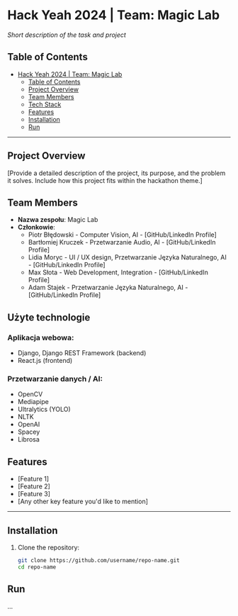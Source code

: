 # Hack Yeah 2024 | Team: Magic Lab

_Short description of the task and project_

## Table of Contents

- [Hack Yeah 2024 | Team: Magic Lab](#hack-yeah-2024--team-magic-lab)
  - [Table of Contents](#table-of-contents)
  - [Project Overview](#project-overview)
  - [Team Members](#team-members)
  - [Tech Stack](#tech-stack)
  - [Features](#features)
  - [Installation](#installation)
  - [Run](#run)

---

## Project Overview

[Provide a detailed description of the project, its purpose, and the problem it solves. Include how this project fits within the hackathon theme.]

## Team Members

- **Nazwa zespołu**: Magic Lab
- **Członkowie**:
  - Piotr Błędowski - Computer Vision, AI - [GitHub/LinkedIn Profile]
  - Bartłomiej Kruczek - Przetwarzanie Audio, AI - [GitHub/LinkedIn Profile]
  - Lidia Moryc - UI / UX design, Przetwarzanie Języka Naturalnego, AI - [GitHub/LinkedIn Profile]
  - Max Słota - Web Development, Integration - [GitHub/LinkedIn Profile]
  - Adam Stajek - Przetwarzanie Języka Naturalnego, AI - [GitHub/LinkedIn Profile]

## Użyte technologie

### Aplikacja webowa:
  - Django, Django REST Framework (backend)
  - React.js (frontend)

### Przetwarzanie danych / AI:
  - OpenCV
  - Mediapipe
  - Ultralytics (YOLO)
  - NLTK
  - OpenAI
  - Spacey
  - Librosa

## Features

- [Feature 1]
- [Feature 2]
- [Feature 3]
- [Any other key feature you'd like to mention]

---

## Installation

1. Clone the repository:

   ```bash
   git clone https://github.com/username/repo-name.git
   cd repo-name
   ```

## Run

...
